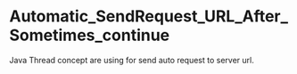 # Automatic_SendRequest_URL_After_Sometimes_continue
Java Thread concept are using for send auto request to server url.

